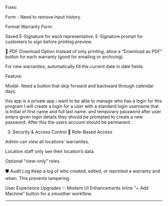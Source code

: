 Fixes: 


Form -
Need to remove input history.

Format Warranty Form:

Saved E-Signature for each representative.
E-Signature prompt for customers to sign before printing preview.

📄 PDF Download Option
Instead of only printing, allow a “Download as PDF” button for each warranty (good for emailing or archiving).

For new warranties, automatically fill the current date in date fields.






Feature:

Modal-
Need a button that skip forward and backward through calendar days.


this app is a private app i want to be able to manage who has a login for this program
I will create a login for a user with a standard login username that is Initial of first name and full last name. and temporary password
after user enters given login details they should be prompted to create a new password. After this the users account should be permanent.

























3. Security & Access Control
🔐 Role-Based Access

Admin can view all locations’ warranties.

Location staff only see their location’s data.

Optional “view-only” roles.

🛡️ Audit Log
Keep a log of who created, edited, or reprinted a warranty and when.
This prevents tampering.


User Experience Upgrades
✨ Modern UI Enhancements
Inline “+ Add Machine” button for a smoother workflow.


------------------

